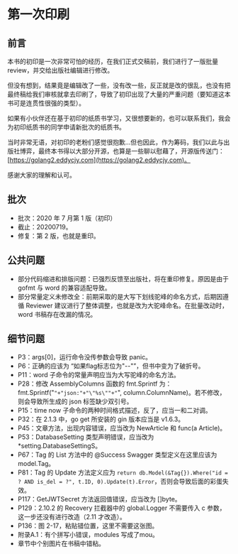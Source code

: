 # 第一次印刷

## 前言

本书的初印是一次非常可怕的经历，在我们正式交稿前，我们进行了一版批量 review，并交给出版社编辑进行修改。

但没有想到，结果竟是编辑改了一些，没有改一些，反正就是改的很乱，也没有把最终稿给我们审核就拿去印刷了，导致了初印出现了大量的严重问题（要知道这本书可是连贯性很强的类型）。

如果有小伙伴还在基于初印的纸质书学习，又很想要新的，也可以联系我们，我会为初印纸质书的同学申请新批次的纸质书。

当时非常无语，对初印的老粉们感觉很抱歉...但也因此，作为筹码，我们以此与出版社博弈，最终本书得以大部分开源，也算是一些聊以慰藉了，开源版传送门：[https://golang2.eddycjy.com](https://golang2.eddycjy.com)。

感谢大家的理解和认可。

## 批次
- 批次：2020 年 7 月第 1 版（初印）
- 截止：20200719。
- 修复：第 2 版，也就是重印。

## 公共问题
- 部分代码缩进和排版问题：已强烈反馈至出版社，将在重印修复。原因是由于 gofmt <tab> 与 word 的兼容适配导致。
- 部分常量定义未修改全：前期采取的是大写下划线驼峰的命名方式，后期因遵循 Reviewer 建议进行了整体调整，也就是改为大驼峰命名。在批量改动时，word 书稿存在改漏的情况。

## 细节问题
- P3：args[0]，运行命令没传参数会导致 panic。
- P6：正确的应该为 “如果flag标志位为"--"”，但书中变为了破折号。
- P11：word 子命令的常量声明应当为大写驼峰的命名方法。
- P28：修改 AssemblyColumns 函数的 fmt.Sprintf 为：fmt.Sprintf("`"+"json:"+"\"%s\""+"`", column.ColumnName)。若不修改，则会导致所生成的 json 标签缺少双引号。
-  P15：time now 子命令的两种时间格式描述，反了，应当一和二对调。
- P32：在 2.1.3 中，go get 所安装的 gin 版本应当是 v1.6.3。
- P45：文章方法，出现内容错误，应当改为 NewArticle 和 func(a Article)。
- P53：DatabaseSetting 类型声明错误，应当改为 *setting.DatabaseSettingS。
- P67：Tag 的 List 方法中的 @Success Swagger 类型定义在这里应该为 model.Tag。
- P81：Tag 的 Update 方法定义应为 `return db.Model(&Tag{}).Where("id = ? AND is_del = ?", t.ID, 0).Update(t).Error`，否则会导致后面的彩蛋失效。
- P117：GetJWTSecret 方法返回值错误，应当改为 []byte。
- P129：2.10.2 的 Recovery 拦截器中的 global.Logger 不需要传入 c 参数，这一步还没有进行改造（2.11 才改造）。
- P136：图 2-17，粘贴错位置，这里不需要这张图。
- 附录A.1：有个拼写小错误，modules 写成了mou。
- 章节中个别图片在书稿中错粘。
